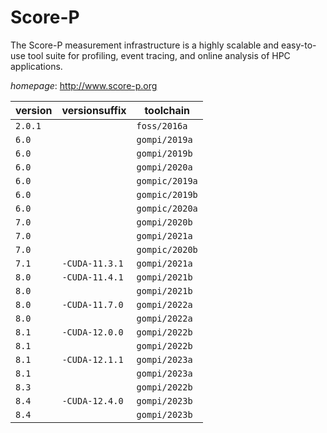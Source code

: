 # Score-P

The Score-P measurement infrastructure is a highly scalable and  easy-to-use tool suite for profiling, event tracing, and online analysis of HPC  applications.

*homepage*: <http://www.score-p.org>

version | versionsuffix | toolchain
--------|---------------|----------
``2.0.1`` |  | ``foss/2016a``
``6.0`` |  | ``gompi/2019a``
``6.0`` |  | ``gompi/2019b``
``6.0`` |  | ``gompi/2020a``
``6.0`` |  | ``gompic/2019a``
``6.0`` |  | ``gompic/2019b``
``6.0`` |  | ``gompic/2020a``
``7.0`` |  | ``gompi/2020b``
``7.0`` |  | ``gompi/2021a``
``7.0`` |  | ``gompic/2020b``
``7.1`` | ``-CUDA-11.3.1`` | ``gompi/2021a``
``8.0`` | ``-CUDA-11.4.1`` | ``gompi/2021b``
``8.0`` |  | ``gompi/2021b``
``8.0`` | ``-CUDA-11.7.0`` | ``gompi/2022a``
``8.0`` |  | ``gompi/2022a``
``8.1`` | ``-CUDA-12.0.0`` | ``gompi/2022b``
``8.1`` |  | ``gompi/2022b``
``8.1`` | ``-CUDA-12.1.1`` | ``gompi/2023a``
``8.1`` |  | ``gompi/2023a``
``8.3`` |  | ``gompi/2022b``
``8.4`` | ``-CUDA-12.4.0`` | ``gompi/2023b``
``8.4`` |  | ``gompi/2023b``
